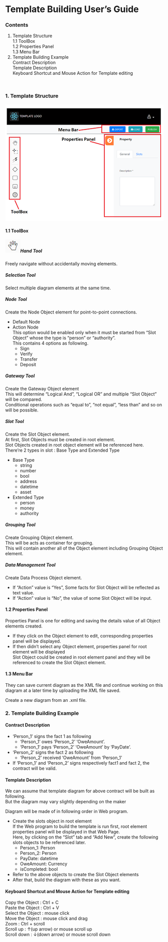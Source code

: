 # Template Building User’s Guide 

### Contents

1.	Template Structure  
  1.1	ToolBox  
  1.2	Properties Panel  
  1.3	Menu Bar  
2.	Template Building Example  
  Contract Description  
  Template Description  
  Keyboard Shortcut and Mouse Action for Template editing  

 
### 1.	Template Structure

  ![](./readme/main.PNG)

#### 1.1	ToolBox  
##### ![](./readme/box_hand.png)Hand Tool  
  Freely navigate without accidentally moving elements.  
##### Selection Tool  
  Select multiple diagram elements at the same time.  
##### Node Tool  
  Create the Node Object element for point-to-point connections.  
  - Default Node  
  - Action Node  
  This option would be enabled only when it must be started from “Slot Object” whose the type is “person” or “authority”.  
  This contains 4 options as following.  
    - Sign  
    - Verify  
    - Transfer  
    - Deposit  
##### Gateway Tool  
  Create the Gateway Object element  
  This will determine “Logical And”, “Logical OR” and multiple “Slot Object” will be compared.  
  Conditional operations such as “equal to”, “not equal”, “less than” and so on will be possible.  
##### Slot Tool  
  Create the Slot Object element.  
  At first, Slot Objects must be created in root element.   
  Slot Objects created in root object element will be referenced here.  
  There’re 2 types in slot : Base Type and Extended Type  
  - Base Type  
      - string  
      - number  
      - bool  
      - address  
      - datetime  
      - asset  
  - Extended Type  
      - person  
      - money  
      - authority  
##### Grouping Tool  
  Create Grouping Object element.  
  This will be acts as container for grouping.   
  This will contain another all of the Object element including Grouping Object element.  

##### Data Management Tool  
  Create Data Process Object element.  
  - If “Action” value is “Yes”, Some facts for Slot Object will be reflected as text value.  
  - If “Action” value is “No”, the value of some Slot Object will be input.  

#### 1.2	Properties Panel

  Properties Panel is one for editing and saving the details value of all Object elements created.  
  - If they click on the Object element to edit, corresponding properties panel will be displayed.  
  - If then didn’t select any Object element, properties panel for root element will be displayed  
  Slot Object could be created in root element panel and they will be referenced to create the Slot Object element.  

#### 1.3	Menu Bar

  
  They can save current diagram as the XML file and continue working on this diagram at a later time by uploading the XML file saved.  
 
  Create a new diagram from an .xml file.  

### 2.	Template Building Example


#### Contract Description

  - ‘Person_1’ signs the fact 1 as following  
    - ‘Person_1’ owes ‘Person_2’ ‘OweAmount’.  
    - ‘Person_1’ pays ‘Person_2’ ‘OweAmount’ by ‘PayDate’.  
  - ‘Person_2’ signs the fact 2 as following  
    - ‘Person_2’ received ‘OweAmount’ from ‘Person_1’  
  - If ‘Person_1’ and ‘Person_2’ signs respectively fact1 and fact 2, the contract will be valid.  
#### Template Description

We can assume that template diagram for above contract will be built as following.  
But the diagram may vary slightly depending on the maker  
 

Diagram will be made of in following order in Web program.  
  - Create the slots object in root element  
    If the Web program to build the template is run first, root element properties panel will be displayed in that Web Page.  
    Here, by clicking on the “Slot” tab and “Add New”, create the following slots objects to be referenced later.  
    - Person_1: Person  
    - Person_2: Person  
    - PayDate: datetime  
    - OweAmount: Currency  
    - isCompleted: bool  
  - Refer to the above objects to create the Slot Object elements  
  - After that, build the diagram with these as you want.  

#### Keyboard Shortcut and Mouse Action for Template editing

Copy the Object : Ctrl + C  
Paste the Object : Ctrl + V  
Select the Object : mouse click  
Move the Object : mouse click and drag  
Zoom : Ctrl + scroll  
Scroll up : ↑(up arrow) or mouse scroll up  
Scroll down : ↓(down arrow) or mouse scroll down  


